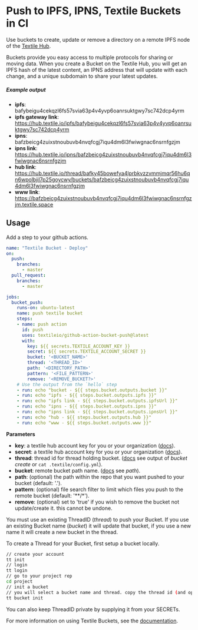 # Push to IPFS, IPNS, Textile Buckets in CI

Use buckets to create, update or remove a directory on a remote IPFS node of the [Textile Hub](https://docs.textile.io/). 

Buckets provide you easy access to multiple protocols for sharing or moving data. When you create a Bucket on the Textile Hub, you will get an IPFS hash of the latest content, an IPNS address that will update with each change, and a unique subdomain to share your latest updates.

##### Example output

- **ipfs**: bafybeigu4cekqzl6fs57svia63p4v4yvp6oanrsuktgwy7sc742dcp4yrm
- **ipfs gateway link**: https://hub.textile.io/ipfs/bafybeigu4cekqzl6fs57svia63p4v4yvp6oanrsuktgwy7sc742dcp4yrm
- **ipns**: bafzbeicg4zuixstnoubuvb4nvqfcgj7iqu4dm6l3fwiwgnac6nsrnfgzjm
- **ipns link**: https://hub.textile.io/ipns/bafzbeicg4zuixstnoubuvb4nvqfcgj7iqu4dm6l3fwiwgnac6nsrnfgzjm
- **hub link**: https://hub.textile.io/thread/bafky45bowefya4lprbkvzzvmmjmqr56hu6qn6wpolbjil7p25goycwy/buckets/bafzbeicg4zuixstnoubuvb4nvqfcgj7iqu4dm6l3fwiwgnac6nsrnfgzjm
- **www link**: https://bafzbeicg4zuixstnoubuvb4nvqfcgj7iqu4dm6l3fwiwgnac6nsrnfgzjm.textile.space

## Usage

Add a step to your github actions.

```yml
name: "Textile Bucket - Deploy"
on:
  push:
    branches:
      - master
  pull_request:
    branches:
      - master

jobs:
  bucket_push:
    runs-on: ubuntu-latest
    name: push textile bucket
    steps:
    - name: push action
      id: push
      uses: textileio/github-action-bucket-push@latest
      with:
        key: ${{ secrets.TEXTILE_ACCOUNT_KEY }}
        secret: ${{ secrets.TEXTILE_ACCOUNT_SECRET }}
        bucket: '<BUCKET_NAME>'
        thread: '<THREAD_ID>'
        path: '<DIRECTORY_PATH>'
        pattern: '<FILE_PATTERN>'
        remove: '<REMOVE_BUCKET?>'
    # Use the output from the `hello` step
    - run: echo "bucket - ${{ steps.bucket.outputs.bucket }}"
    - run: echo "ipfs - ${{ steps.bucket.outputs.ipfs }}"
    - run: echo "ipfs link - ${{ steps.bucket.outputs.ipfsUrl }}"
    - run: echo "ipns - ${{ steps.bucket.outputs.ipns }}"
    - run: echo "ipns link - ${{ steps.bucket.outputs.ipnsUrl }}"
    - run: echo "hub - ${{ steps.bucket.outputs.hub }}"
    - run: echo "www - ${{ steps.bucket.outputs.www }}"
```

**Parameters**

- **key**: a textile hub account key for you or your organization ([docs](https://docs.textile.io/hub/app-apis/)).
- **secret**: a textile hub account key for you or your organization ([docs](https://docs.textile.io/hub/app-apis/)).
- **thread**: thread id for thread holding bucket. ([docs](https://docs.textile.io/hub/cli/tt_bucket_push/) see output of _bucket create_ or `cat .textile/config.yml`).
- **bucket**: remote bucket path name. ([docs](https://docs.textile.io/hub/cli/tt_bucket_push/) see _path_).
- **path**: (optional) the path within the repo that you want pushed to your bucket (default: '.').
- **pattern**: (optional) file search filter to limit which files you push to the remote bucket (default: '**/*').
- **remove**: (optional) set to 'true' if you wish to remove the bucket not update/create it. this cannot be undone.

You must use an existing ThreadID (_thread_) to push your Bucket. If you use an existing Bucket name (_bucket_) it will update that bucket, if you use a new name it will create a new bucket in the thread.

To create a Thread for your Bucket, first setup a bucket locally.

```bash
// create your account
tt init
// login
tt login
// go to your project rep
cd project
// init a bucket
// you will select a bucket name and thread. copy the thread id (and optionally the same name) to use as parameters here.
tt bucket init
```

You can also keep ThreadID private by supplying it from your SECRETs.

For more information on using Textile Buckets, see the [documentation](https://docs.textile.io/hub/buckets).
